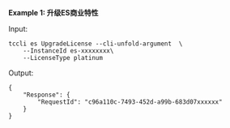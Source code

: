 **Example 1: 升级ES商业特性**



Input: 

```
tccli es UpgradeLicense --cli-unfold-argument  \
    --InstanceId es-xxxxxxxx\
    --LicenseType platinum
```

Output: 
```
{
    "Response": {
        "RequestId": "c96a110c-7493-452d-a99b-683d07xxxxxx"
    }
}
```

